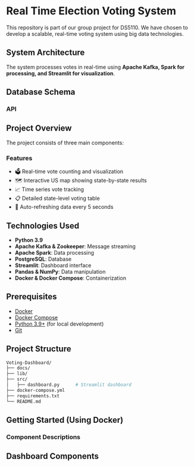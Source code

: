 # Real Time Election Voting System
This repository is part of our group project for DS5110. We have chosen to develop a scalable, real-time voting system using big data technologies.

## System Architecture

 The system processes votes in real-time using **Apache Kafka, Spark for processing, and Streamlit for visualization**.

## Database Schema

### API

## Project Overview

The project consists of three main components:

### Features
- 🗳️ Real-time vote counting and visualization
- 🗺️ Interactive US map showing state-by-state results
- 📈 Time series vote tracking
- 📋 Detailed state-level voting table
- 🔄 Auto-refreshing data every 5 seconds

## Technologies Used

- **Python 3.9**
- **Apache Kafka & Zookeeper**: Message streaming
- **Apache Spark**: Data processing
- **PostgreSQL**: Database
- **Streamlit**: Dashboard interface
- **Pandas & NumPy**: Data manipulation
- **Docker & Docker Compose**: Containerization

## Prerequisites

- [Docker](https://www.docker.com/get-started)
- [Docker Compose](https://docs.docker.com/compose/install/)
- [Python 3.9+](https://www.python.org/downloads/) (for local development)
- [Git](https://git-scm.com/downloads)

## Project Structure
```bash
Voting-Dashboard/
├── docs/
├── lib/
├── src/
│   ├── dashboard.py      # Streamlit dashboard
├── docker-compose.yml
├── requirements.txt
└── README.md
```
## Getting Started (Using Docker)


### Component Descriptions



## Dashboard Components
